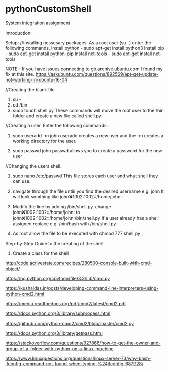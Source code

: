# pythonCustomShell
System integration assignment

Introduction:

Setup:
//Installing nessesary packages.
As a root user (su -) enter the following commands.
Install python    - sudo apt-get install python3
Install pip       - sudo apt-get install python-pip
Install net-tools - sudo apt-get install net-tools

NOTE - If you have issues connecting to gb.archive.ubuntu.com I found my fix at this site.
https://askubuntu.com/questions/892569/apt-get-update-not-working-in-ubuntu-16-04

//Creating the blank file.
1. su -
2. cd /bin
3. sudo touch shell.py
   These commands will move the root user to the /bin folder and create a new file called shell.py

//Creating a user.
Enter the following commands:
1. sudo useradd -m john
   useradd creates a new user and the -m creates a working directory for the user.

2. sudo passwd john
   passwd allows you to create a password for the new user

//Changing the users shell.
1. sudo nano /etc/passwd
   This file stores each user and what shell they can use.

2. navigate through the file untik you find the desired username e.g. john 
   It will look somthing like john:x:1002:1002::/home/john:

3. Modify the line by adding /bin/shell.py.
   change john:x:1002:1002::/home/john: to john:x:1002:1002::/home/john:/bin/shell.py
   if a user already has a shell assigned replace e.g. /bin/bash with /bin/shell.py

4. As root allow the file to be executed with chmod 777 shell.py 
   
Step-by-Step Guide to the creating of the shell:

1. Create a class for the shell

http://code.activestate.com/recipes/280500-console-built-with-cmd-object/

https://hg.python.org/cpython/file/3.3/Lib/cmd.py

https://kushaldas.in/posts/developing-command-line-interpreters-using-python-cmd2.html

https://media.readthedocs.org/pdf/cmd2/latest/cmd2.pdf

https://docs.python.org/3/library/subprocess.html

https://github.com/python-cmd2/cmd2/blob/master/cmd2.py

https://docs.python.org/3/library/getpass.html

https://stackoverflow.com/questions/927866/how-to-get-the-owner-and-group-of-a-folder-with-python-on-a-linux-machine

https://www.linuxquestions.org/questions/linux-server-73/why-bash-ifconfig-command-not-found-when-typing-%24ifconfig-687928/
